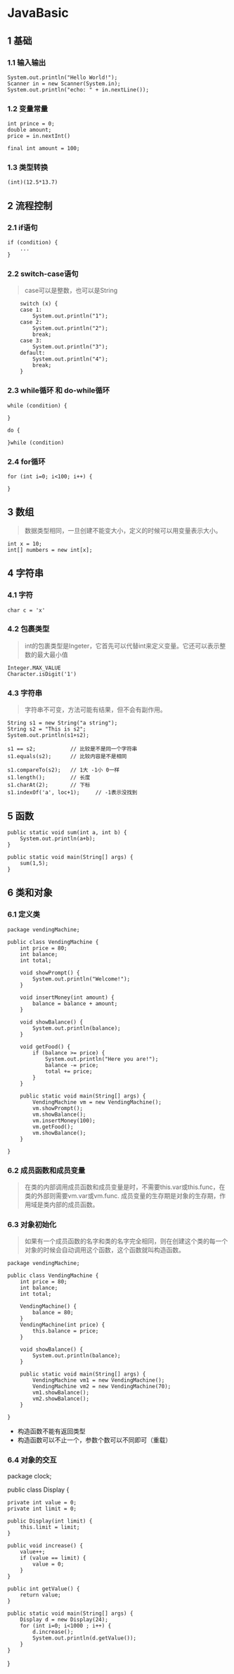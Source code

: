 # JavaBasic
## 1 基础
### 1.1 输入输出
    System.out.println("Hello World!");
    Scanner in = new Scanner(System.in);
    System.out.println("echo: " + in.nextLine());
### 1.2 变量常量
    int prince = 0;
    double amount;
    price = in.nextInt()

    final int amount = 100;
### 1.3 类型转换
    (int)(12.5*13.7)
## 2 流程控制
### 2.1 if语句
    if (condition) {
        ...
    }
### 2.2 switch-case语句
>case可以是整数，也可以是String

		switch (x) {
		case 1:
			System.out.println("1");
		case 2:
			System.out.println("2");
			break;
		case 3:
			System.out.println("3");
		default:
			System.out.println("4");
			break;
		}
### 2.3 while循环 和 do-while循环
    while (condition) {
        
    }

    do {

    }while (condition)
### 2.4 for循环
    for (int i=0; i<100; i++) {

    }
## 3 数组

>数据类型相同，一旦创建不能变大小，定义的时候可以用变量表示大小。

    int x = 10;
    int[] numbers = new int[x];
## 4 字符串
### 4.1 字符
    char c = 'x'
### 4.2 包裹类型
>int的包裹类型是Ingeter，它首先可以代替int来定义变量。它还可以表示整数的最大最小值

    Integer.MAX_VALUE
    Character.isDigit('1')
### 4.3 字符串
>字符串不可变，方法可能有结果，但不会有副作用。

    String s1 = new String("a string");
    String s2 = "This is s2";
    System.out.println(s1+s2);

    s1 == s2;           // 比较是不是同一个字符串
    s1.equals(s2);      // 比较内容是不是相同

    s1.compareTo(s2);   // 1大 -1小 0一样
    s1.length();        // 长度
    s1.charAt(2);       // 下标
    s1.indexOf('a', loc+1);     // -1表示没找到
## 5 函数
	public static void sum(int a, int b) {
		System.out.println(a+b);
	}

	public static void main(String[] args) {
		sum(1,5);
	}
## 6 类和对象
### 6.1 定义类
    package vendingMachine;

    public class VendingMachine {
        int price = 80;
        int balance;
        int total;
        
        void showPrompt() {
            System.out.println("Welcome!");
        }
        
        void insertMoney(int amount) {
            balance = balance + amount;
        }
        
        void showBalance() {
            System.out.println(balance);
        }
        
        void getFood() {
            if (balance >= price) {
                System.out.println("Here you are!");
                balance -= price;
                total += price;
            }
        }
        
        public static void main(String[] args) {
            VendingMachine vm = new VendingMachine();
            vm.showPrompt();
            vm.showBalance();
            vm.insertMoney(100);
            vm.getFood();
            vm.showBalance();
        }

    }
### 6.2 成员函数和成员变量
>在类的内部调用成员函数和成员变量是时，不需要this.var或this.func，在类的外部则需要vm.var或vm.func. 成员变量的生存期是对象的生存期，作用域是类内部的成员函数。
### 6.3 对象初始化
>如果有一个成员函数的名字和类的名字完全相同，则在创建这个类的每一个对象的时候会自动调用这个函数，这个函数就叫构造函数。

    package vendingMachine;

    public class VendingMachine {
        int price = 80;
        int balance;
        int total;
        
        VendingMachine() {
            balance = 80;
        }
        VendingMachine(int price) {
            this.balance = price;
        }

        void showBalance() {
            System.out.println(balance);
        }
        
        public static void main(String[] args) {
            VendingMachine vm1 = new VendingMachine();
            VendingMachine vm2 = new VendingMachine(70);
            vm1.showBalance();
            vm2.showBalance();
        }

    }

- 构造函数不能有返回类型
- 构造函数可以不止一个，参数个数可以不同即可（重载）
### 6.4 对象的交互
package clock;

public class Display {
	
	private int value = 0;
	private int limit = 0;
	
	public Display(int limit) {
		this.limit = limit;
	}
	
	public void increase() {
		value++;
		if (value == limit) {
			value = 0;
		}
	}
	
	public int getValue() {
		return value;
	}
	
	public static void main(String[] args) {
		Display d = new Display(24);
		for (int i=0; i<1000 ; i++) {
			d.increase();
			System.out.println(d.getValue());
		}
	}

}
